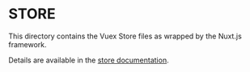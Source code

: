 # STORE

This directory contains the Vuex Store files as wrapped by the Nuxt.js framework.

Details are available in the [store documentation](https://nuxtjs.org/guide/vuex-store).
